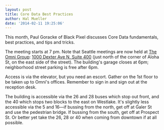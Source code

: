 ```yaml
---
layout: post
title: Core Data Best Practices
author: Hal Mueller
date: '2014-02-11 19:25:06'
---
```


This month, Paul Goracke of Black Pixel discusses Core Data fundamentals, best practices, and tips and tricks.

The meeting starts at 7 pm. Note that Seattle meetings are now held at [The Omni Group](http://www.omnigroup.com/): [1000 Dexter Ave N, Suite 400](http://goo.gl/maps/j0Rxc) (just north of the corner of Aloha St, on the east side of the street). The building's garage closes at 6pm; neighborhood street parking is free after 6pm.

Access is via the elevator, but you need an escort. Gather on the 1st floor to be taken up to Omni's offices. Remember to sign in and sign out at the reception desk.

The building is accessible via the 26 and 28 buses which stop out front, and the 40 which stops two blocks to the east on Westlake. It's slightly less accessible via the 5 and 16—if bussing from the north, get off at Galer St and use the pedestrian bridge. If bussing from the south, get off at Prospect St. Or better yet take the 26, 28 or 40 when coming from downtown if at all possible.



